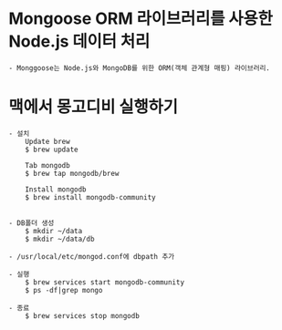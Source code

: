 # Mongoose ORM 라이브러리를 사용한 Node.js 데이터 처리

	- Monggoose는 Node.js와 MongoDB를 위한 ORM(객체 관계형 매핑) 라이브러리.

# 맥에서 몽고디비 실행하기
	- 설치
		Update brew
		$ brew update

		Tab mongodb
		$ brew tap mongodb/brew

		Install mongodb
		$ brew install mongodb-community


	- DB폴더 생성
		$ mkdir ~/data
		$ mkdir ~/data/db

	- /usr/local/etc/mongod.conf에 dbpath 추가

	- 실행
		$ brew services start mongodb-community
		$ ps -df|grep mongo

	- 종료
		$ brew services stop mongodb